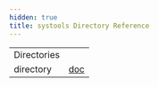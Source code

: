 ```yaml
---
hidden: true
title: systools Directory Reference
---
```


|  |  |
|----|----|
| Directories |  |
| directory   | <a href="dir_00917af2923745ba08bd4a1d171d204b.md">doc</a> |
